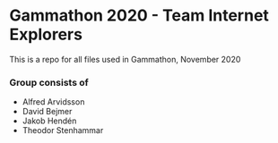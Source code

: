# Gammathon 2020 - Team Internet Explorers
This is a repo for all files used in Gammathon, November 2020

### Group consists of
- Alfred Arvidsson
- David Bejmer
- Jakob Hendén
- Theodor Stenhammar
